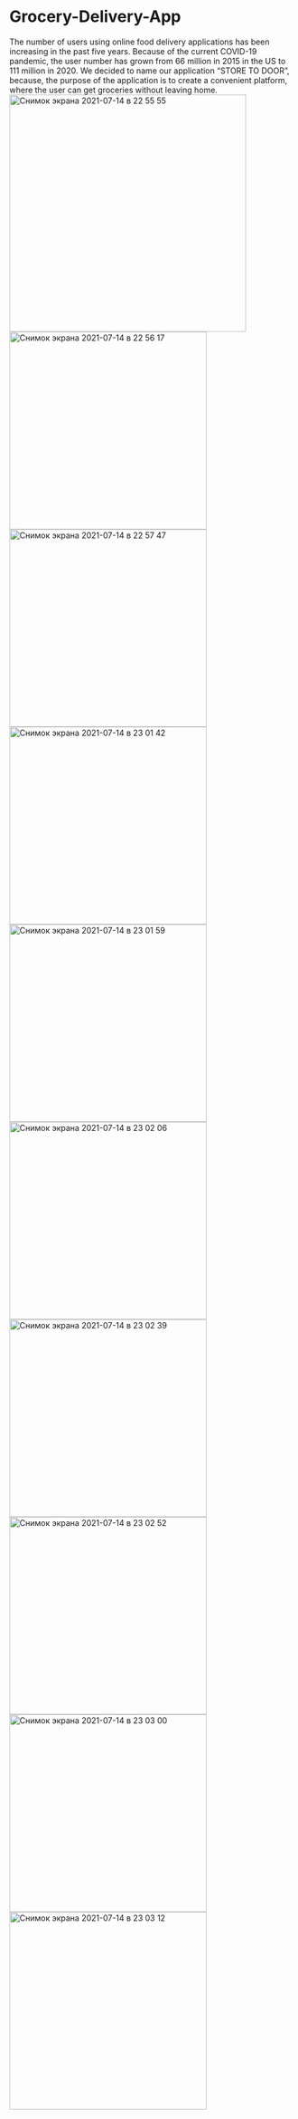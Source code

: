 # Grocery-Delivery-App
The number of users using online food delivery applications has been increasing in the past five years. Because of the current COVID-19 pandemic, the user number has grown from 66 million in 2015 in the US to 111 million in 2020. We decided to name our application “STORE TO DOOR”, because, the purpose of the application is to create a convenient platform, where the user can get groceries without leaving home. 
<img width="419" alt="Снимок экрана 2021-07-14 в 22 55 55" src="https://user-images.githubusercontent.com/77274898/125662015-e23230d9-e27a-403d-9d20-7d0fe9103237.png">
<img width="349" alt="Снимок экрана 2021-07-14 в 22 56 17" src="https://user-images.githubusercontent.com/77274898/125662054-3f2a989c-f638-4d30-aa31-16c86cdda944.png">
<img width="349" alt="Снимок экрана 2021-07-14 в 22 57 47" src="https://user-images.githubusercontent.com/77274898/125662295-aeb87405-7351-43cf-8f3e-17bb51f3a650.png">
<img width="349" alt="Снимок экрана 2021-07-14 в 23 01 42" src="https://user-images.githubusercontent.com/77274898/125662836-69345ba8-a606-45a1-8915-f2e268f0dbd3.png">
<img width="349" alt="Снимок экрана 2021-07-14 в 23 01 59" src="https://user-images.githubusercontent.com/77274898/125662859-1bcb6205-0b58-4704-8cd4-6dd23b6067f9.png">
<img width="349" alt="Снимок экрана 2021-07-14 в 23 02 06" src="https://user-images.githubusercontent.com/77274898/125662869-2c6bc4f5-5cd7-4e23-a0bd-d9facbf2d08d.png">
<img width="349" alt="Снимок экрана 2021-07-14 в 23 02 39" src="https://user-images.githubusercontent.com/77274898/125662929-bb7a9ffb-2c6d-4377-addd-a692581b5a86.png">
<img width="349" alt="Снимок экрана 2021-07-14 в 23 02 52" src="https://user-images.githubusercontent.com/77274898/125662952-23893fb7-3de8-4006-b4b2-3f218b53230a.png">
<img width="349" alt="Снимок экрана 2021-07-14 в 23 03 00" src="https://user-images.githubusercontent.com/77274898/125662972-19863897-f10c-4346-ba0a-f75c80b339b3.png">
<img width="349" alt="Снимок экрана 2021-07-14 в 23 03 12" src="https://user-images.githubusercontent.com/77274898/125662986-5ef3a3ef-8163-4b02-b2ed-859bbcd93754.png">
